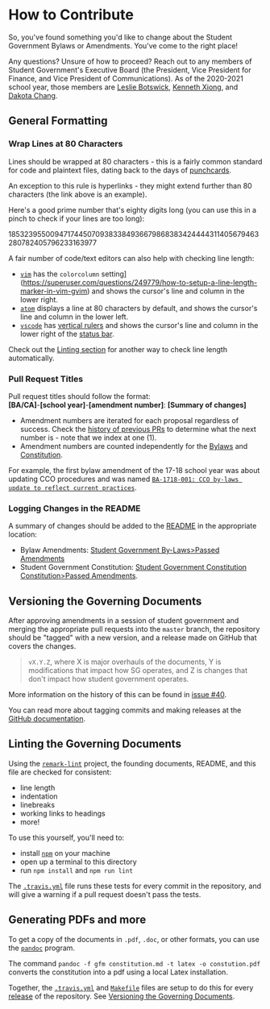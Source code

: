 # How to Contribute

So, you've found something you'd like to change about the Student Government
Bylaws or Amendments. You've come to the right place!

Any questions? Unsure of how to proceed? Reach out to any members of Student
Government's Executive Board (the President, Vice President for Finance, and
Vice President of Communications). As of the 2020-2021 school year, those
members are [Leslie Botswick](mailto:lbostwick@olin.edu),
[Kenneth Xiong](mailto:kxiong@olin.edu),
and [Dakota Chang](mailto:schang2@olin.edu).

## General Formatting

### Wrap Lines at 80 Characters

Lines should be wrapped at 80 characters - this is a fairly common standard for
code and plaintext files, dating back to the days of [punchcards](https://softwareengineering.stackexchange.com/questions/148677/why-is-80-characters-the-standard-limit-for-code-width#148678).

An exception to this rule is hyperlinks - they might extend further than 80
characters (the link above is an example).

Here's a good prime number that's eighty digits long (you can use this in a
pinch to check if your lines are too long):

18532395500947174450709383384936679868383424444311405679463280782405796233163977

A fair number of code/text editors can also help with checking line length:
- [`vim`](https://www.vim.org/) has the `colorcolumn` setting](https://superuser.com/questions/249779/how-to-setup-a-line-length-marker-in-vim-gvim)
  and shows the cursor's line and column in the lower right.
- [`atom`](https://atom.io/) displays a line at 80 characters by default, and
  shows the cursor's line and column in the lower left.
- [`vscode`](https://code.visualstudio.com/) has [vertical rulers](https://stackoverflow.com/questions/29968499/vertical-rulers-in-visual-studio-code)
  and shows the cursor's line and column in the lower right of the [status bar](https://code.visualstudio.com/docs/getstarted/userinterface#_basic-layout).

Check out the [Linting section](#linting-the-governing-documents) for another
way to check line length automatically.

### Pull Request Titles

Pull request titles should follow the format:  
**[BA/CA]**-**[school year]**-**[amendment number]**: **[Summary of changes]**

- Amendment numbers are iterated for each proposal regardless of success. Check
  the [history of previous PRs](https://github.com/olin/studentgovernment/pulls?q=is%3Apr)
  to determine what the next number is - note that we index at one (1).
- Amendment numbers are counted independently for the [Bylaws](bylaws.md) and
  [Constitution](constitution.md).

For example, the first bylaw amendment of the 17-18 school year was about
updating CCO procedures and was named
[`BA-1718-001: CCO by-laws update to reflect current practices`](https://github.com/olin/studentgovernment/pull/30).

### Logging Changes in the README

A summary of changes should be added to the [README](README.md) in the
appropriate location:
- Bylaw Amendments: [Student Government By-Laws>Passed Amendments](https://github.com/olin/studentgovernment#passed-amendments)
- Student Government Constitution: [Student Government Constitution Constitution>Passed Amendments](https://github.com/olin/studentgovernment#student-government-constitution).

## Versioning the Governing Documents

After approving amendments in a session of student government and merging the
appropriate pull requests into the `master` branch, the repository should be
"tagged" with a new version, and a release made on GitHub that covers the
changes.

> `vX.Y.Z`, where X is major overhauls of the documents, Y is modifications that
> impact how SG operates, and Z is changes that don't impact how student
> government operates.

More information on the history of this can be found in [issue #40](https://github.com/olin/studentgovernment/issues/40).

You can read more about tagging commits and making releases at the [GitHub documentation](https://help.github.com/en/articles/creating-releases).

## Linting the Governing Documents

Using the [`remark-lint`](https://github.com/remarkjs/remark-lint) project, the
founding documents, README, and this file are checked for consistent:
- line length
- indentation
- linebreaks
- working links to headings
- more!

To use this yourself, you'll need to:
- install [`npm`](https://www.npmjs.com/get-npm) on your machine
- open up a terminal to this directory
- run `npm install` and `npm run lint`

The [`.travis.yml`](.travis.yml) file runs these tests for every commit in the
repository, and will give a warning if a pull request doesn't pass the tests.

## Generating PDFs and more

To get a copy of the documents in `.pdf`, `.doc`, or other formats, you can use
the [`pandoc`](https://pandoc.org/) program.

The command `pandoc -f gfm constitution.md -t latex -o constution.pdf` converts
the constitution into a pdf using a local Latex installation.

Together, the [`.travis.yml`](.travis.yml) and [`Makefile`](Makefile) files
are setup to do this for every [release](https://github.com/olin/studentgovernment/releases)
of the repository. See [Versioning the Governing Documents](#versioning-the-governing-documents).

